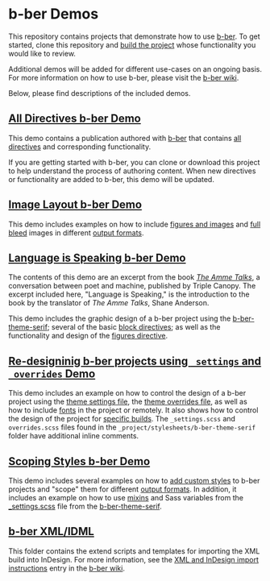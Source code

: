 # b-ber Demos

This repository contains projects that demonstrate how to use [b-ber](https://github.com/triplecanopy/b-ber/). To get started, clone this repository and [build the project](https://github.com/triplecanopy/b-ber/wiki/Building-a-project) whose functionality you would like to review.  

Additional demos will be added for different use-cases on an ongoing basis. For more information on how to use b-ber, please visit the [b-ber wiki](https://github.com/triplecanopy/b-ber/wiki).

Below, please find descriptions of the included demos.

## [All Directives b-ber Demo](https://github.com/triplecanopy/b-ber-demos/tree/master/all-directives)

This demo contains a publication authored with [b-ber](https://github.com/triplecanopy/b-ber/) that contains [all directives](https://github.com/triplecanopy/b-ber/wiki/all-directives) and corresponding functionality.

If you are getting started with b-ber, you can clone or download this project to help understand the process of authoring content. When new directives or functionality are added to b-ber, this demo will be updated.

## [Image Layout b-ber Demo](https://github.com/triplecanopy/b-ber-demos/tree/master/image-layout-b-ber-demo)

This demo includes examples on how to include [figures and images](https://github.com/triplecanopy/b-ber/wiki/Figures-and-images) and [full bleed](https://github.com/triplecanopy/b-ber/wiki/Figures-and-images#full-bleed-images) images in different [output formats](https://github.com/triplecanopy/b-ber/wiki/Output-formats).

## [Language is Speaking b-ber Demo](https://github.com/triplecanopy/b-ber-demos/tree/master/language-is-speaking)

The contents of this demo are an excerpt from the book *[The Amme Talks](https://www.canopycanopycanopy.com/contents/the-amme-talks)*, a conversation between poet and machine, published by Triple Canopy. The excerpt included here, "Language is Speaking," is the introduction to the book by the translator of *The Amme Talks*, Shane Anderson.

This demo includes the graphic design of a b-ber project using the [b-ber-theme-serif](https://github.com/triplecanopy/b-ber/wiki/serif); several of the basic [block directives](https://github.com/triplecanopy/b-ber/wiki/all-directives#block-directives); as well as the functionality and design of the [figures directive](https://github.com/triplecanopy/b-ber/wiki/Figures-and-images).

## [Re-designinig b-ber projects using `_settings` and `_overrides` Demo](https://github.com/triplecanopy/b-ber-demos/tree/master/redesign-with-settings-introduction)

This demo includes an example on how to control the design of a b-ber project using the [theme settings file](https://github.com/triplecanopy/b-ber/wiki/Themes#using-_settingsscss), the [theme overrides file](https://github.com/triplecanopy/b-ber/wiki/Themes#using-the-_overridesscss-file), as well as how to include [fonts](https://github.com/triplecanopy/b-ber/wiki/Adding-Fonts) in the project or remotely. It also shows how to control the design of the project for [specific builds](https://github.com/triplecanopy/b-ber/wiki/Adding-Custom-Styles#customizing-styles-for-specific-builds). The `_settings.scss` and `overrides.scss` files found in the `_project/stylesheets/b-ber-theme-serif` folder have additional inline comments.

## [Scoping Styles b-ber Demo](https://github.com/triplecanopy/b-ber-demos/tree/master/scoping-styles-variables-mixins)

This demo includes several examples on how to [add custom styles](https://github.com/triplecanopy/b-ber/wiki/Adding-Custom-Styles) to b-ber projects and "scope" them for different [output formats](https://github.com/triplecanopy/b-ber/wiki/Output-formats). In addition, it includes an example on how to use [mixins](https://github.com/triplecanopy/b-ber/wiki/serif#mixins) and Sass variables from the [_settings.scss](https://github.com/triplecanopy/b-ber/blob/master/packages/b-ber-themes/b-ber-theme-serif/_settings.scss) file from the [b-ber-theme-serif](https://github.com/triplecanopy/b-ber/wiki/serif).

## [b-ber XML/IDML](https://github.com/triplecanopy/b-ber-demos/tree/master/xml-indesign)

This folder contains the extend scripts and templates for importing the XML build into InDesign. For more information, see the [XML and InDesign import instructions](https://github.com/triplecanopy/b-ber/wiki/XML-and-InDesign-import-instructions) entry in the [b-ber wiki](https://github.com/triplecanopy/b-ber/wiki).
